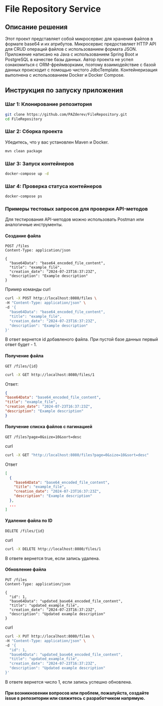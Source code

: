 # File Repository Service

## Описание решения

Этот проект представляет собой микросервис для хранения файлов в формате base64 и их атрибутов.
Микросервис предоставляет HTTP API для CRUD операций файлов с использованием формата JSON.
Приложение написано на Java с использованием Spring Boot и PostgreSQL в качестве базы данных.
Автор проекта не успел ознакомиться с ORM-фреймворками, поэтому
взаимодействие с базой данных происходит с помощью чистого JdbcTemplate.
Контейнеризация выполнена с использованием Docker и Docker Compose.

## Инструкция по запуску приложения

### Шаг 1: Клонирование репозитория
 
```bash
git clone https://github.com/PAZderev/FileRepository.git
cd FileRepository
```
### Шаг 2: Сборка проекта
Убедитесь, что у вас установлен Maven и Docker.

``` bash
mvn clean package
```
### Шаг 3: Запуск контейнеров
``` bash
docker-compose up -d
```

### Шаг 4: Проверка статуса контейнеров
``` bash
docker-compose ps
```
### Примеры тестовых запросов для проверки API-методов
Для тестирования API-методов можно использовать Postman или аналогичные инструменты.

#### Создание файла
```http
POST /files
Content-Type: application/json

{
  "base64Data": "base64_encoded_file_content",
  "title": "example_file",
  "creation_date": "2024-07-23T16:37:23Z",
  "description": "Example description"
}
```
Пример команды curl
```bash
curl -X POST http://localhost:8080/files \
-H "Content-Type: application/json" \
-d '{
  "base64Data": "base64_encoded_file_content",
  "title": "example_file",
  "creation_date": "2024-07-23T16:37:23Z",
  "description": "Example description"
}'
```

В ответ вернется id добавленого файла. При пустой базе данных первый ответ будет - 1.

#### Получение файла
```http
GET /files/{id}
```

```bash
curl -X GET http://localhost:8080/files/1
```
Ответ:
```json
{
"base64Data": "base64_encoded_file_content",
"title": "example_file",
"creation_date": "2024-07-23T16:37:23Z",
"description": "Example description"
}
```

#### Получение списка файлов с пагинацией
```http
GET /files?page=0&size=10&sort=desc
```
curl 
```bash
curl -X GET "http://localhost:8080/files?page=0&size=10&sort=desc"
```

Ответ
```json
[
  {
    "base64Data": "base64_encoded_file_content",
    "title": "example_file",
    "creation_date": "2024-07-23T16:37:23Z",
    "description": "Example description"
  },
  ...
]

```

#### Удаление файла по ID
```http
DELETE /files/{id}
```
curl
```bash
curl -X DELETE http://localhost:8080/files/1
```
В ответе вернется true, если запись удалена.

#### Обновление файла

```http request
PUT /files
Content-Type: application/json

{
  "id": 1,
  "base64Data": "updated_base64_encoded_file_content",
  "title": "updated_example_file",
  "creation_date": "2024-07-23T16:37:23Z",
  "description": "Updated example description"
}

```
curl
```bash
curl -X PUT http://localhost:8080/files \
-H "Content-Type: application/json" \
-d '{
  "id": 1,
  "base64Data": "updated_base64_encoded_file_content",
  "title": "updated_example_file",
  "creation_date": "2024-07-23T16:37:23Z",
  "description": "Updated example description"
}'
```
В ответе вернется число 1, если запись успешно обновлена.

####  При возникновении вопросов или проблем, пожалуйста, создайте issue в репозитории или свяжитесь с разработчиком напрямую.
